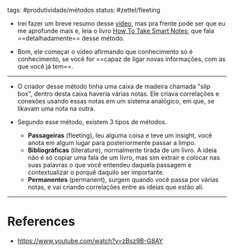 tags: #produtividade/métodos 
status: #zettel/fleeting

- Irei fazer um breve resumo desse [vídeo](https://www.youtube.com/watch?v=zBsz9B-G8AY), mas pra frente pode ser que eu me aprofunde mais e, leia o livro  [How To Take Smart Notes](https://www.skoob.com.br/livro/851118ED856761), que fala ==detalhadamente== desse método.

- Bom, ele começar o vídeo afirmando que conhecimento só é conhecimento, se você for ==capaz de ligar novas informações, com as que você já tem==.
---
- O criador desse método tinha uma caixa de madeira chamada "slip box", dentro desta caixa haveria várias notas. Ele criava correlações e conexões usando essas notas em um sistema analógico, em que, se likavam uma nota na outra.

- Segundo esse método, existem 3 tipos de métodos.
	- **Passageiras** (fleeting), leu alguma coisa e teve um insight, você anota em algum lugar para posteriormente passar a limpo.
	- **Bibliográficas** (literature), normalmente tirada de um livro. A ideia não é só copiar uma fala de um livro, mas sim extrair e colocar nas suas palavras o que você entendeu daquela passagem e contextualizar o porquê daquilo ser importante.
	- **Permanentes** (permanent), surgem quando você passa por várias notas, e vai criando correlações entre as ideias que estão ali.
---

# References
- https://www.youtube.com/watch?v=zBsz9B-G8AY
